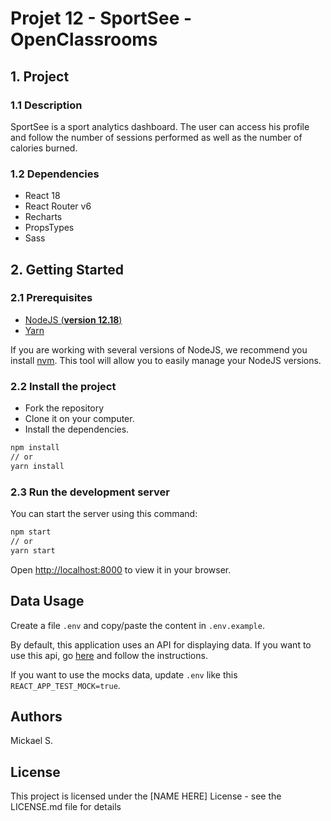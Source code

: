 # Projet 12 - SportSee - OpenClassrooms
 
## 1. Project

### 1.1 Description

SportSee is a sport analytics dashboard.
The user can access his profile and follow the number of sessions performed as well as the number of calories burned.

### 1.2 Dependencies

* React 18
* React Router v6
* Recharts
* PropsTypes
* Sass

## 2. Getting Started

### 2.1 Prerequisites

- [NodeJS (**version 12.18**)](https://nodejs.org/en/)
- [Yarn](https://yarnpkg.com/)

If you are working with several versions of NodeJS, we recommend you install [nvm](https://github.com/nvm-sh/nvm). This tool will allow you to easily manage your NodeJS versions.

### 2.2 Install the project

- Fork the repository
- Clone it on your computer.
- Install the dependencies.
```bash
npm install
// or
yarn install
```


### 2.3 Run the development server

You can start the server using this command:

```bash
npm start
// or
yarn start
```

Open [http://localhost:8000](http://localhost:8000) to view it in your browser.

## Data Usage

Create a file `.env` and copy/paste the content in `.env.example`.

By default, this application uses an API for displaying data.
If you want to use this api, go [here](https://github.com/OpenClassrooms-Student-Center/P9-front-end-dashboard) and follow the instructions.

If you want to use the mocks data, update `.env` like this `REACT_APP_TEST_MOCK=true`.

## Authors

Mickael S.

## License

This project is licensed under the [NAME HERE] License - see the LICENSE.md file for details